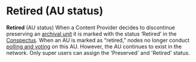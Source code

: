 Retired (AU status)
===================

**Retired** (AU status) When a Content Provider decides to discontinue preserving an [archival unit](/public-documentation/MetaArchive-Cooperative/Knowledge-Base/Archival-Units-(AUs)) it is marked with the status ‘Retired’ in the [Conspectus](/public-documentation/MetaArchive-Cooperative/Knowledge-Base/Conspectus). When an AU is marked as “retired,” nodes no longer conduct [polling and voting](/public-documentation/MetaArchive-Cooperative/Knowledge-Base/Polling-and-Voting) on this AU. However, the AU continues to exist in the network. Only super users can assign the 'Preserved' and 'Retired' status. 

